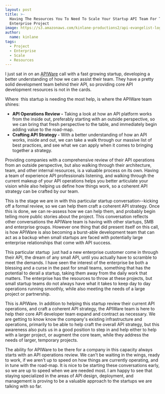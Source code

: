 ```yaml
---
layout: post
title: >-
  Having The Resources You To Need To Scale Your Startup API Team For That
  Enterprise Project
image: https://s3.amazonaws.com/kinlane-productions2/api-evangelist-logos/api-evangelist-butterfly-vertical.png
author:
  name: kinlane
tags:
  - Project
  - Enterprise
  - Scale
  - Resources
---
```

I just sat in on an [APIWare](http://apiware.io) call with a fast growing startup, developing a better understanding of how we can assist their team. They have a pretty solid development team behind their API, so providing core API development resources is not in the cards. 

Where  this startup is needing the most help, is where the APIWare team shines:

*   **API Operations Review -** Taking a look at how an API platform works from the inside out, preferably starting with an outside perspective, so we can bring that fresh perspective to the table, and immediately begin adding value to the road-map.
*   **Crafting API Strategy -** With a better understanding of how an API works, inside and out, we can take a walk through our massive list of best practices, and see what we can apply when it comes to bringing together a strategy.

Providing companies with a comprehensive review of their API operations from an outside perspective, but also walking through their architecture, team, and other internal resources, is a valuable process on its own. Having a team of experience API professionals listening, and walking through the current makeup of your API operations helps you better articulate your vision while also helping us define how things work, so a coherent API strategy can be crafted by our team.

This is the stage we are in with this particular startup conversation--kicking off a formal review, so we can help them craft a coherent API strategy. Once this is done, we can re-assess how we can help them, and probably begin telling more public stories about the project. This conversation reflects other conversations the APIWare team is having with other startups, SMB and enterprise groups. However one thing that did present itself on this call, is how APIWare is also becoming a burst-able development team that can act as a backup when small startups are faced with potentially large enterprise relationships that come with API success.

This particular startup  just had a new enterprise customer come in through their API, the dream of any small API, until you actually have to scramble to meet the demands. I have seen the interest of the enterprise be both a blessing and a curse in the past for small teams, something that has the potential to derail a startup, taking them away from the daily work that matters. The enterprise has the resources to throw at these projects, but small startup teams do not always have what it takes to keep day to day operations running smoothly, while also meeting the needs of a large project or partnership.

This is APIWare. In addition to helping this startup review their current API operations, and craft a coherent API strategy, the APIWare team is here to help their core API developer team expand and contract as necessary. We are getting to know know the company's existing infrastructure and operations, primarily to be able to help craft the overall API strategy, but this awareness also puts us in a good position to step in and help either to help with a larger project, or augment the core team, while they address the needs of larger, temporary projects. 

The ability for APIWare to be there for a company in this capacity always starts with an API operations review. We can't be waiting in the wings, ready to work, if we aren't up to speed on how things are currently operating, and in tune with the road-map. It is nice to be starting these conversations early, so we are up to speed when we are needed most. I am happy to see that staying specialized in the areas of API design, deployment, and management is proving to be a valuable approach to the startups we are talking with so far.